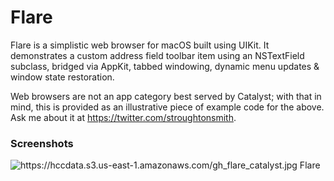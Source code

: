 # Flare

Flare is a simplistic web browser for macOS built using UIKit. It demonstrates a custom address field toolbar item using an NSTextField subclass, bridged via AppKit, tabbed windowing, dynamic menu updates & window state restoration.

Web browsers are not an app category best served by Catalyst; with that in mind, this is provided as an illustrative piece of example code for the above. Ask me about it at <https://twitter.com/stroughtonsmith>.

### Screenshots

![https://hccdata.s3.us-east-1.amazonaws.com/gh_flare_catalyst.jpg Flare](https://hccdata.s3.us-east-1.amazonaws.com/gh_flare_catalyst.jpg)
